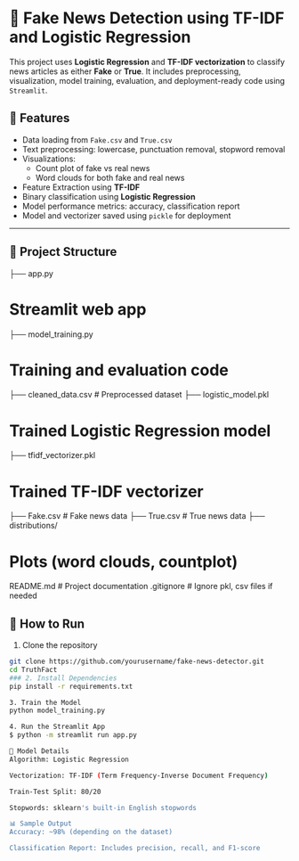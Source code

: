 # 📰 Fake News Detection using TF-IDF and Logistic Regression

This project uses **Logistic Regression** and **TF-IDF vectorization** to classify news articles as either **Fake** or **True**. It includes preprocessing, visualization, model training, evaluation, and deployment-ready code using `Streamlit`.

## 📌 Features

- Data loading from `Fake.csv` and `True.csv`
- Text preprocessing: lowercase, punctuation removal, stopword removal
- Visualizations: 
  - Count plot of fake vs real news
  - Word clouds for both fake and real news
- Feature Extraction using **TF-IDF**
- Binary classification using **Logistic Regression**
- Model performance metrics: accuracy, classification report
- Model and vectorizer saved using `pickle` for deployment

---

## 📁 Project Structure
├── app.py 
# Streamlit web app 
├── model_training.py 
# Training and evaluation code 
├── cleaned_data.csv # Preprocessed dataset 
├── logistic_model.pkl
# Trained Logistic Regression model
├── tfidf_vectorizer.pkl 
# Trained TF-IDF vectorizer 
├── Fake.csv # Fake news data 
├── True.csv # True news data 
├── distributions/ 
# Plots (word clouds, countplot) 
README.md # Project documentation 
.gitignore # Ignore pkl, csv files if needed


## 🚀 How to Run

1. Clone the repository
```bash
git clone https://github.com/yourusername/fake-news-detector.git
cd TruthFact
### 2. Install Dependencies
pip install -r requirements.txt

3. Train the Model
python model_training.py

4. Run the Streamlit App
$ python -m streamlit run app.py

🧠 Model Details
Algorithm: Logistic Regression

Vectorization: TF-IDF (Term Frequency-Inverse Document Frequency)

Train-Test Split: 80/20

Stopwords: sklearn's built-in English stopwords

📊 Sample Output
Accuracy: ~98% (depending on the dataset)

Classification Report: Includes precision, recall, and F1-score




